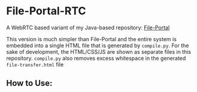 # File-Portal-RTC
A WebRTC based variant of my Java-based repository: [File-Portal](https://github.com/albertbregonia/file-portal)

This version is much simpler than File-Portal and the entire system is embedded into a single HTML file that is generated by `compile.py`. For the sake of development, the HTML/CSS/JS are shown as separate files in this repository. `compile.py` also removes excess whitespace in the generated `file-transfer.html` file

## How to Use:
